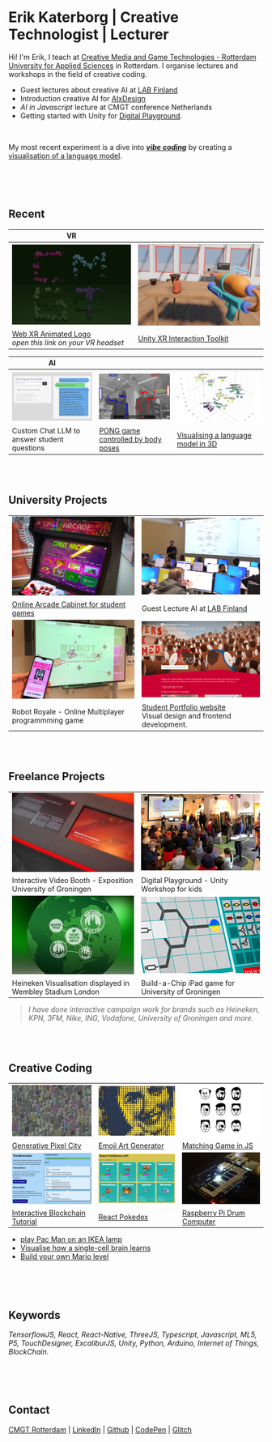 # Erik Katerborg | Creative Technologist | Lecturer 

Hi! I'm Erik, I teach at [Creative Media and Game Technologies - Rotterdam University for Applied Sciences](https://www.hogeschoolrotterdam.nl/opleidingen/bachelor/creative-media-and-game-technologies/voltijd/) in Rotterdam. I organise lectures and workshops in the field of creative coding. 

- Guest lectures about creative AI at [LAB Finland](https://lab.fi/en)
- Introduction creative AI for [AIxDesign](https://medium.com/aixdesign/getting-started-with-ml5-js-tutorial-part-i-image-classifier-6d437ec38045)
- *AI in Javascript* lecture at CMGT conference Netherlands
- Getting started with Unity for [Digital Playground](https://digitalplayground.nl). 

<br>

My most recent experiment is a dive into ***[vibe coding](https://vibemanifesto.org)*** by creating a [visualisation of a language model](https://kokodoko.github.io/llm-3d/).


<br><br><br>

## <a name="recent"></a>Recent

| VR |  |
|--------------------|--------------------|
![](./images/cmgt-vr.png)  |  ![](./images/unity-vr.png)
[Web XR Animated Logo](https://kokodoko.github.io/cmgt-logo-xr/)<br>*open this link on your VR headset* | [Unity XR Interaction Toolkit](https://youtu.be/nBZeMjhvK_k) 


| AI  |  |  |
|------------|-------------|--------|
![](./images/ai.png)  |  ![](./images/posepong.png) | ![](./images/llm-3d.png) 
Custom Chat LLM to answer student questions | [PONG game controlled by body poses](https://www.youtube.com/watch?v=DMebdxAp0j0) | [Visualising a language model in 3D](https://kokodoko.github.io/llm-3d/)

<br>
<br>


## <a name="uni"></a>University Projects

|  |  |
|--------------------|--------------------|
![](./images/arcadecabinet800x515.png)  |  ![](./images/ml1.png)
[Online Arcade Cabinet for student games](https://hr-cmgt.github.io/arcade-server/) | Guest Lecture AI at [LAB Finland](https://www.lab.fi/en) 
![](./images/robots.jpg)  |  ![](./images/showcase.png)
Robot Royale - Online Multiplayer programmming game | [Student Portfolio website](https://cmgt.hr.nl) <br>Visual design and frontend development.

<br>
<br>

## <a name="freelance"></a>Freelance Projects

|  |  |
|-----------------|----------------|
![](./images/video.png)  |  ![](./images/unity1.png)
Interactive Video Booth - Exposition University of Groningen | Digital Playground - Unity Workshop for kids
![](./images/beer.png)  |  ![](./images/chip.png)
Heineken Visualisation displayed in Wembley Stadium London | Build-a-Chip iPad game for University of Groningen

>*I have done interactive campaign work for brands such as Heineken, KPN, 3FM, Nike, ING, Vodafone, University of Groningen and more*.

<br>
<br>

## <a name="exp"></a>Creative Coding

|  |  |  |
|-----------|---------|-------------------|
 ![](./images/citysmall.png)  |  ![](./images/emoji.png)  |  ![](./images/zoek.png)
[Generative Pixel City](https://github.com/KokoDoko/kokodoko.github.io/blob/master/images/citybig.png?raw=true) | [Emoji Art Generator](https://codesandbox.io/s/emoji-webcam-qt1ocz) | [Matching Game in JS](https://kokodoko.github.io/zoekdezelfde/)
 ![](./images/blockchain.png)  |  ![](./images/pokedex.png)  |  ![](./images/drum.png)
[Interactive Blockchain Tutorial](https://kokodoko.github.io/blockchain) | [React Pokedex](https://kokodoko.github.io/react-pokedex/) | [Raspberry Pi Drum Computer](https://www.youtube.com/watch?v=DMebdxAp0j0)

- [play Pac Man on an IKEA lamp](https://github.com/KokoDoko/PacmanLamp)
- [Visualise how a single-cell brain learns](https://kokodoko.github.io/perceptron/)
- [Build your own Mario level](https://kokodoko.github.io/level-editor/)
 
<br>
<br>
<br>

## Keywords

*TensorflowJS, React, React-Native, ThreeJS, Typescript, Javascript, ML5, P5, TouchDesigner, ExcaliburJS, Unity, Python, Arduino, Internet of Things, BlockChain.*

<br>
<br>
<br>

## Contact

[CMGT Rotterdam](https://www.hogeschoolrotterdam.nl/opleidingen/bachelor/creative-media-and-game-technologies/voltijd/) | [LinkedIn](https://www.linkedin.com/in/eerkmans/) | [Github](https://github.com/KokoDoko) | [CodePen](https://codepen.io/eerk) | [Glitch](https://glitch.com/@KokoDoko)
